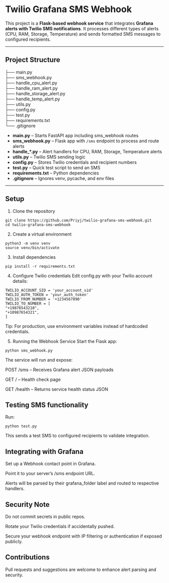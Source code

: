 # Twilio Grafana SMS Webhook

This project is a **Flask-based webhook service** that integrates **Grafana alerts with Twilio SMS notifications**. It processes different types of alerts (CPU, RAM, Storage, Temperature) and sends formatted SMS messages to configured recipients.

---

## **Project Structure**


├── main.py            
├── sms_webhook.py        
├── handle_cpu_alert.py    
├── handle_ram_alert.py    
├── handle_storage_alert.py    
├── handle_temp_alert.py    
├── utils.py    
├── config.py    
├── test.py    
├── requirements.txt    
└── .gitignore    

- **main.py** – Starts FastAPI app including sms_webhook routes  
- **sms_webhook.py** – Flask app with `/sms` endpoint to process and route alerts  
- **handle_*.py** – Alert handlers for CPU, RAM, Storage, Temperature alerts  
- **utils.py** – Twilio SMS sending logic  
- **config.py** – Stores Twilio credentials and recipient numbers  
- **test.py** – Quick test script to send an SMS  
- **requirements.txt** – Python dependencies  
- **.gitignore** – Ignores venv, pycache, and env files

---

## Setup
1. Clone the repository
```
git clone https://github.com/Priyj/twilio-grafana-sms-webhook.git
cd twilio-grafana-sms-webhook
```

2. Create a virtual environment
```
python3 -m venv venv
source venv/bin/activate
```

3. Install dependencies
```
pip install -r requirements.txt
```

4. Configure Twilio credentials
Edit config.py with your Twilio account details:

```
TWILIO_ACCOUNT_SID = 'your_account_sid'
TWILIO_AUTH_TOKEN = 'your_auth_token'
TWILIO_FROM_NUMBER = '+1234567890'
TWILIO_TO_NUMBER = [
"+19876543210",
"+10987654321",
]
```

Tip: For production, use environment variables instead of hardcoded credentials.

5. Running the Webhook Service
Start the Flask app:

```
python sms_webhook.py
```

The service will run and expose:

POST /sms – Receives Grafana alert JSON payloads

GET / – Health check page

GET /health – Returns service health status JSON

## Testing SMS functionality
Run:

```
python test.py
```

This sends a test SMS to configured recipients to validate integration.

## Integrating with Grafana
Set up a Webhook contact point in Grafana.

Point it to your server’s /sms endpoint URL.

Alerts will be parsed by their grafana_folder label and routed to respective handlers.

## Security Note
Do not commit secrets in public repos.

Rotate your Twilio credentials if accidentally pushed.

Secure your webhook endpoint with IP filtering or authentication if exposed publicly.

## Contributions
Pull requests and suggestions are welcome to enhance alert parsing and security.
